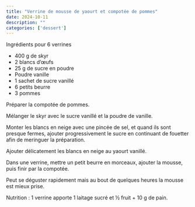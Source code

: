```yaml
---
title: "Verrine de mousse de yaourt et compotée de pommes"
date: 2024-10-11
description: ""
categories: ['dessert']
---
```

Ingrédients pour 6 verrines

- 400 g de skyr
- 2 blancs d’œufs
- 25 g de sucre en poudre
- Poudre vanille
- 1 sachet de sucre vanillé
- 6 petits beurre
- 3 pommes

Préparer la compotée de pommes.

Mélanger le skyr avec le sucre vanillé et la poudre de vanille.

Monter les blancs en neige avec une pincée de sel, et quand ils sont presque fermes, ajouter progressivement le sucre en continuant de fouetter afin de meringuer la préparation.

Ajouter délicatement les blancs en neige au yaourt vanillé.

Dans une verrine, mettre un petit beurre en morceaux, ajouter la mousse, puis finir par la compotée.

Peut se déguster rapidement mais au bout de quelques heures la mousse est mieux prise.

Nutrition : 1 verrine apporte 1 laitage sucré et ½ fruit + 10 g de pain.